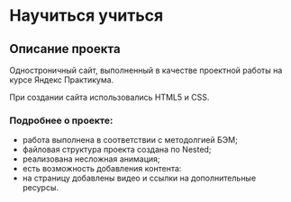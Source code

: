 # Научиться учиться

## Описание проекта

Одностроничный сайт, выполненный в качестве проектной работы на курсе Яндекс Практикума.

При создании сайта использовались HTML5 и CSS.

### Подробнее о проекте:

* работа выполнена в соответствии с методолгией БЭМ;
* файловая структура проекта создана по Nested;
* реализована несложная анимация;
* есть возможность добавления контента:
* на страницу добавлены видео и ссылки на дополнительные ресурсы.
